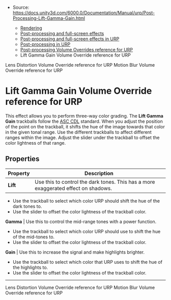 * Source: https://docs.unity3d.com/6000.0/Documentation/Manual/urp/Post-Processing-Lift-Gamma-Gain.html

  * [Rendering](https://docs.unity3d.com/6000.0/Documentation/Manual/rendering-and-post-processing.html)
  * [Post-processing and full-screen effects](https://docs.unity3d.com/6000.0/Documentation/Manual/post-processing-and-full-screen-effects.html)
  * [Post-processing and full-screen effects in URP](https://docs.unity3d.com/6000.0/Documentation/Manual/urp/post-processing-and-full-screen-effects-urp.html)
  * [Post-processing in URP](https://docs.unity3d.com/6000.0/Documentation/Manual/urp/post-processing-in-urp.html)
  * [Post-processing Volume Overrides reference for URP](https://docs.unity3d.com/6000.0/Documentation/Manual/urp/EffectList.html)
  * Lift Gamma Gain Volume Override reference for URP


[](https://docs.unity3d.com/6000.0/Documentation/Manual/urp/Post-Processing-Lens-Distortion.html)
Lens Distortion Volume Override reference for URP
[](https://docs.unity3d.com/6000.0/Documentation/Manual/urp/Post-Processing-Motion-Blur.html)
Motion Blur Volume Override reference for URP
# Lift Gamma Gain Volume Override reference for URP
This effect allows you to perform three-way color grading. The **Lift Gamma Gain** trackballs follow the [ASC CDL](https://en.wikipedia.org/wiki/ASC_CDL) standard. When you adjust the position of the point on the trackball, it shifts the hue of the image towards that color in the given tonal range. Use the different trackballs to affect different ranges within the image. Adjust the slider under the trackball to offset the color lightness of that range.
## Properties
**Property** | **Description**  
---|---  
**Lift** | Use this to control the dark tones. This has a more exaggerated effect on shadows.
  * Use the trackball to select which color URP should shift the hue of the dark tones to.
  * Use the slider to offset the color lightness of the trackball color.

  
**Gamma** | Use this to control the mid-range tones with a power function.
  * Use the trackball to select which color URP should use to shift the hue of the mid-tones to.
  * Use the slider to offset the color lightness of the trackball color.

  
**Gain** | Use this to increase the signal and make highlights brighter.
  * Use the trackball to select which color that URP uses to shift the hue of the highlights to.
  * Use the slider to offset the color lightness of the trackball color.

  
* * *
[](https://docs.unity3d.com/6000.0/Documentation/Manual/urp/Post-Processing-Lens-Distortion.html)
Lens Distortion Volume Override reference for URP
[](https://docs.unity3d.com/6000.0/Documentation/Manual/urp/Post-Processing-Motion-Blur.html)
Motion Blur Volume Override reference for URP
